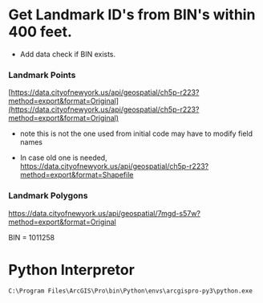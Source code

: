 # Get Landmark ID's from BIN's within 400 feet. 

* Add data check if BIN exists.

### Landmark Points
[https://data.cityofnewyork.us/api/geospatial/ch5p-r223?method=export&format=Original](https://data.cityofnewyork.us/api/geospatial/ch5p-r223?method=export&format=Original)
- note this is not the one used from initial code may have to modify field names

* In case old one is needed, https://data.cityofnewyork.us/api/geospatial/ch5p-r223?method=export&format=Shapefile

### Landmark Polygons

https://data.cityofnewyork.us/api/geospatial/7mgd-s57w?method=export&format=Original


BIN = 1011258



# Python Interpretor

`C:\Program Files\ArcGIS\Pro\bin\Python\envs\arcgispro-py3\python.exe`
